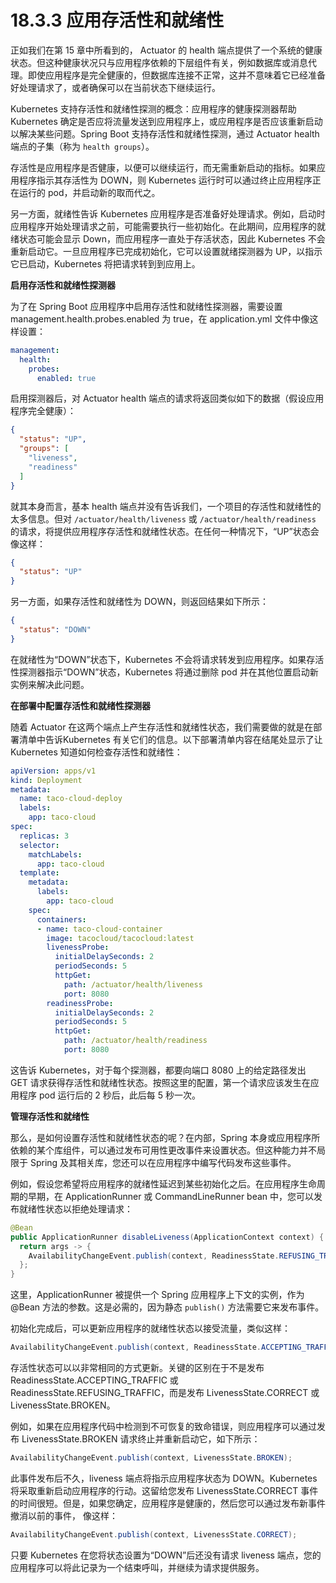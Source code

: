 # 18.3.3 应用存活性和就绪性

正如我们在第 15 章中所看到的， Actuator 的 health 端点提供了一个系统的健康状态。但这种健康状况只与应用程序依赖的下层组件有关，例如数据库或消息代理。即使应用程序是完全健康的，但数据库连接不正常，这并不意味着它已经准备好处理请求了，或者确保可以在当前状态下继续运行。

Kubernetes 支持存活性和就绪性探测的概念：应用程序的健康探测器帮助 Kubernetes 确定是否应将流量发送到应用程序上，或应用程序是否应该重新启动以解决某些问题。Spring Boot 支持存活性和就绪性探测，通过 Actuator health 端点的子集（称为 `health groups`）。

存活性是应用程序是否健康，以便可以继续运行，而无需重新启动的指标。如果应用程序指示其存活性为 DOWN，则 Kubernetes 运行时可以通过终止应用程序正在运行的 pod，并启动新的取而代之。

另一方面，就绪性告诉 Kubernetes 应用程序是否准备好处理请求。例如，启动时应用程序开始处理请求之前，可能需要执行一些初始化。在此期间，应用程序的就绪状态可能会显示 Down，而应用程序一直处于存活状态，因此 Kubernetes 不会重新启动它。一旦应用程序已完成初始化，它可以设置就绪探测器为 UP，以指示它已启动，Kubernetes 将把请求转到到应用上。

**启用存活性和就绪性探测器**

为了在 Spring Boot 应用程序中启用存活性和就绪性探测器，需要设置 management.health.probes.enabled 为 true，在 application.yml 文件中像这样设置：

```yaml
management:
  health:
    probes:
      enabled: true
```

启用探测器后，对 Actuator health 端点的请求将返回类似如下的数据（假设应用程序完全健康）：

```json
{
  "status": "UP",
  "groups": [
    "liveness",
    "readiness"
  ]
}
```

就其本身而言，基本 health 端点并没有告诉我们，一个项目的存活性和就绪性的太多信息。但对 `/actuator/health/liveness` 或 `/actuator/health/readiness` 的请求，将提供应用程序存活性和就绪性状态。在任何一种情况下，“UP”状态会像这样：

```json
{
  "status": "UP"
}
```

另一方面，如果存活性和就绪性为 DOWN，则返回结果如下所示：

```json
{
  "status": "DOWN"
}
```

在就绪性为“DOWN”状态下，Kubernetes 不会将请求转发到应用程序。如果存活性探测器指示“DOWN”状态，Kubernetes 将通过删除 pod 并在其他位置启动新实例来解决此问题。

**在部署中配置存活性和就绪性探测器**

随着 Actuator 在这两个端点上产生存活性和就绪性状态，我们需要做的就是在部署清单中告诉Kubernetes 有关它们的信息。以下部署清单内容在结尾处显示了让 Kubernetes 知道如何检查存活性和就绪性：

```yaml
apiVersion: apps/v1
kind: Deployment
metadata:
  name: taco-cloud-deploy
  labels:
    app: taco-cloud
spec:
  replicas: 3
  selector:
    matchLabels:
      app: taco-cloud
  template:
    metadata:
      labels:
        app: taco-cloud
    spec:
      containers:
      - name: taco-cloud-container
        image: tacocloud/tacocloud:latest
        livenessProbe:
          initialDelaySeconds: 2
          periodSeconds: 5
          httpGet:
            path: /actuator/health/liveness
            port: 8080
        readinessProbe:
          initialDelaySeconds: 2
          periodSeconds: 5
          httpGet:
            path: /actuator/health/readiness
            port: 8080
```

这告诉 Kubernetes，对于每个探测器，都要向端口 8080 上的给定路径发出 GET 请求获得存活性和就绪性状态。按照这里的配置，第一个请求应该发生在应用程序 pod 运行后的 2 秒后，此后每 5 秒一次。

**管理存活性和就绪性**

那么，是如何设置存活性和就绪性状态的呢？在内部，Spring 本身或应用程序所依赖的某个库组件，可以通过发布可用性更改事件来设置状态。但这种能力并不局限于 Spring 及其相关库，您还可以在应用程序中编写代码发布这些事件。

例如，假设您希望将应用程序的就绪性延迟到某些初始化之后。在应用程序生命周期的早期，在 ApplicationRunner 或 CommandLineRunner bean 中，您可以发布就绪性状态以拒绝处理请求：

```java
@Bean
public ApplicationRunner disableLiveness(ApplicationContext context) {
  return args -> {
    AvailabilityChangeEvent.publish(context, ReadinessState.REFUSING_TRAFFIC);
  };
}
```

这里，ApplicationRunner 被提供一个 Spring 应用程序上下文的实例，作为 @Bean 方法的参数。这是必需的，因为静态 `publish()` 方法需要它来发布事件。

初始化完成后，可以更新应用程序的就绪性状态以接受流量，类似这样：

```java
AvailabilityChangeEvent.publish(context, ReadinessState.ACCEPTING_TRAFFIC);
```

存活性状态可以以非常相同的方式更新。关键的区别在于不是发布 ReadinessState.ACCEPTING_TRAFFIC 或 ReadinessState.REFUSING_TRAFFIC，而是发布 LivenessState.CORRECT 或 LivenessState.BROKEN。

例如，如果在应用程序代码中检测到不可恢复的致命错误，则应用程序可以通过发布 LivenessState.BROKEN 请求终止并重新启动它，如下所示：

```java
AvailabilityChangeEvent.publish(context, LivenessState.BROKEN);
```

此事件发布后不久，liveness 端点将指示应用程序状态为 DOWN。Kubernetes 将采取重新启动应用程序的行动。这留给您发布 LivenessState.CORRECT 事件的时间很短。但是，如果您确定，应用程序是健康的，然后您可以通过发布新事件撤消以前的事件，
像这样：

```java
AvailabilityChangeEvent.publish(context, LivenessState.CORRECT);
```

只要 Kubernetes 在您将状态设置为“DOWN”后还没有请求 liveness 端点，您的应用程序可以将此记录为一个结束呼叫，并继续为请求提供服务。
